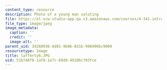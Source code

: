 ```yaml
---
content_type: resource
description: Photo of a young man saluting
file: https://ol-ocw-studio-app-qa.s3.amazonaws.com/courses/4-341-introduction-to-photography-fall-2002/51b748f61af81e7c69dd4910bc703fce_lafferty6.JPG
file_type: image/jpeg
image_metadata:
  caption: ''
  credit: ''
  image-alt: ''
parent_uid: 34260936-dd81-9b86-831b-996996bc9909
resourcetype: Image
title: lafferty6.JPG
uid: 51b748f6-1af8-1e7c-69dd-4910bc703fce
---
```


